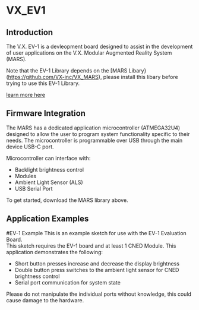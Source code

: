 # VX_EV1

## Introduction
The V.X. EV-1 is a devleopment board designed to assist in the development of user applications on the V.X. Modular Augmented Reality System (MARS).  

Note that the EV-1 Library depends on the [MARS Libary}(https://github.com/VX-inc/VX_MARS), please install this libary before trying to use this EV-1 Library.

[learn more here](https://www.vx-inc.com)

## Firmware Integration
The MARS has a dedicated application microcontroller (ATMEGA32U4) designed to allow the user to program system functionality specific to their needs. The microcontroller is programmable over USB through the main device USB-C port. 

  Microcontroller can interface with:
  * Backlight brightness control 
  * Modules
  * Ambient Light Sensor (ALS)
  * USB Serial Port

To get started, download the MARS library above.

## Application Examples

#EV-1 Example
This is an example sketch for use with the EV-1 Evaluation Board.  
This sketch requires the EV-1 board and at least 1 CNED Module.
This application demonstrates the following:
* Short button presses increase and decrease the display brightness
* Double button press switches to the ambient light sensor for CNED brightness control
* Serial port communication for system state

Please do not manipulate the individual ports without knowledge, this could cause damage to the hardware.
